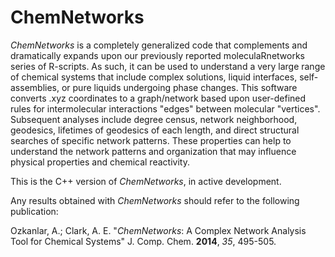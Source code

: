 # ChemNetworks

*ChemNetworks* is a completely generalized code that complements and dramatically expands upon our previously reported moleculaRnetworks series of R-scripts. As such, it can be used to understand a very large range of chemical systems that include complex solutions, liquid interfaces, self-assemblies, or pure liquids undergoing phase changes. This software converts .xyz coordinates to a graph/network based upon user-defined rules for intermolecular interactions "edges" between molecular "vertices". Subsequent analyses include degree census, network neighborhood, geodesics, lifetimes of geodesics of each length, and direct structural searches of specific network patterns. These properties can help to understand the network patterns and organization that may influence physical properties and chemical reactivity.

This is the C++ version of *ChemNetworks*, in active development.

Any results obtained with *ChemNetworks* should refer to the following publication:

Ozkanlar, A.; Clark, A. E. "*ChemNetworks*: A Complex Network Analysis Tool for Chemical Systems" J. Comp. Chem. **2014**, *35*, 495-505.
